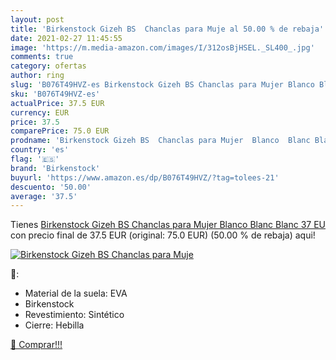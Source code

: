 ```yaml
---
layout: post
title: 'Birkenstock Gizeh BS  Chanclas para Muje al 50.00 % de rebaja'
date: 2021-02-27 11:45:55
image: 'https://m.media-amazon.com/images/I/312osBjHSEL._SL400_.jpg'
comments: true
category: ofertas
author: ring
slug: 'B076T49HVZ-es Birkenstock Gizeh BS Chanclas para Mujer Blanco Blanc...'
sku: 'B076T49HVZ-es'
actualPrice: 37.5 EUR
currency: EUR
price: 37.5
comparePrice: 75.0 EUR
prodname: 'Birkenstock Gizeh BS  Chanclas para Mujer  Blanco  Blanc Blanc   37 EU'
country: 'es'
flag: '🇪🇸'
brand: 'Birkenstock'
buyurl: 'https://www.amazon.es/dp/B076T49HVZ/?tag=tolees-21'
descuento: '50.00'
average: '37.5'
---
```


Tienes [Birkenstock Gizeh BS  Chanclas para Mujer  Blanco  Blanc Blanc   37 EU](https://www.amazon.es/dp/B076T49HVZ/?tag=tolees-21) con precio final de  37.5 EUR (original: 75.0 EUR) (50.00 %  de rebaja) aqui!

[![Birkenstock Gizeh BS  Chanclas para Muje](https://m.media-amazon.com/images/I/312osBjHSEL._SL400_.jpg)](https://www.amazon.es/dp/B076T49HVZ/?tag=tolees-21)

🔎:

- Material de la suela: EVA
- Birkenstock
- Revestimiento: Sintético
- Cierre: Hebilla

[🛒 Comprar!!!](https://www.amazon.es/dp/B076T49HVZ/?tag=tolees-21)
